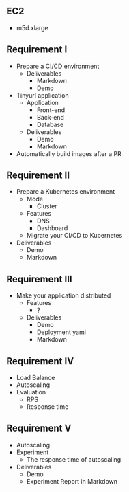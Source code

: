 ## EC2
+ m5d.xlarge

## Requirement I
+ Prepare a CI/CD environment
    + Deliverables
        + Markdown
        + Demo
+ Tinyurl application
    + Application
        + Front-end
        + Back-end
        + Database
    + Deliverables
        + Demo
        + Markdown
+ Automatically build images after a PR

## Requirement II
+ Prepare a Kubernetes environment
    + Mode
        + Cluster
    + Features
        + DNS
        + Dashboard
    + Migrate your CI/CD to Kubernetes
+ Deliverables
    + Demo
    + Markdown

## Requirement III
+ Make your application distributed
    + Features
        + ?
    + Deliverables
        + Demo
        + Deployment yaml
        + Markdown

## Requirement IV
+ Load Balance
+ Autoscaling
+ Evaluation
    + RPS
    + Response time

## Requirement V
+ Autoscaling
+ Experiment
    + The response time of autoscaling
+ Deliverables
    + Demo
    + Experiment Report in Markdown